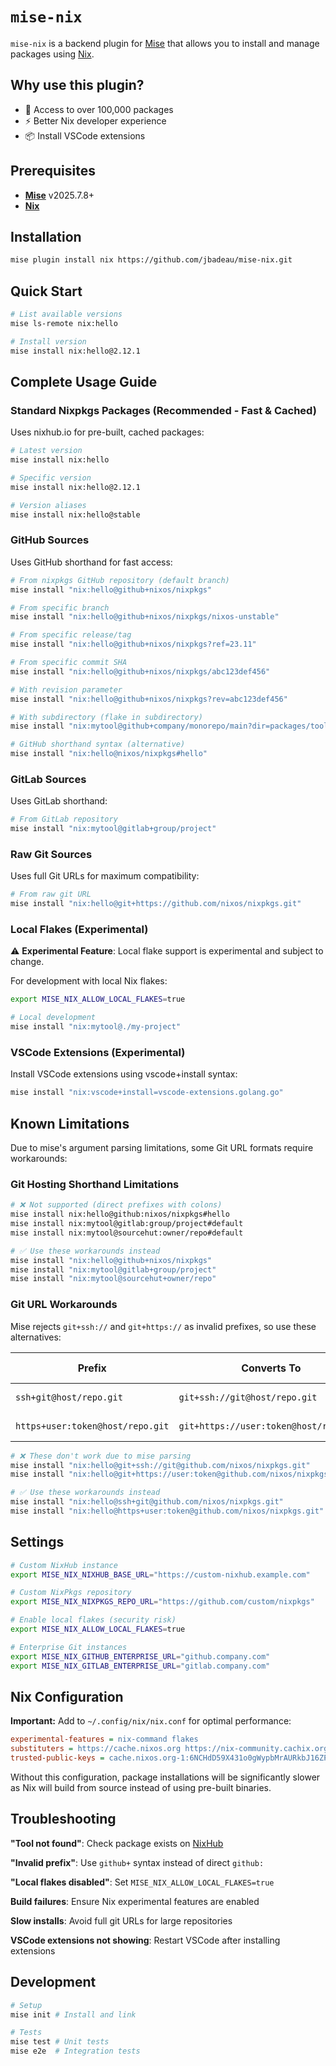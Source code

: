# `mise-nix`

`mise-nix` is a backend plugin for [Mise](https://github.com/jdx/mise) that allows you to install and manage packages using [Nix](https://nixos.org/).

## Why use this plugin?

- 🚀 Access to over 100,000 packages
- ⚡ Better Nix developer experience
- 📦 Install VSCode extensions

## Prerequisites

* **[Mise](https://github.com/jdx/mise)** v2025.7.8+
* **[Nix](https://nixos.org/)**

## Installation

```sh
mise plugin install nix https://github.com/jbadeau/mise-nix.git
```

## Quick Start

```sh
# List available versions
mise ls-remote nix:hello

# Install version
mise install nix:hello@2.12.1
```

## Complete Usage Guide

### Standard Nixpkgs Packages (Recommended - Fast & Cached)

Uses nixhub.io for pre-built, cached packages:

```sh
# Latest version
mise install nix:hello

# Specific version
mise install nix:hello@2.12.1

# Version aliases
mise install nix:hello@stable
```

### GitHub Sources

Uses GitHub shorthand for fast access:

```sh
# From nixpkgs GitHub repository (default branch)
mise install "nix:hello@github+nixos/nixpkgs"

# From specific branch
mise install "nix:hello@github+nixos/nixpkgs/nixos-unstable"

# From specific release/tag
mise install "nix:hello@github+nixos/nixpkgs?ref=23.11"

# From specific commit SHA
mise install "nix:hello@github+nixos/nixpkgs/abc123def456"

# With revision parameter
mise install "nix:hello@github+nixos/nixpkgs?rev=abc123def456"

# With subdirectory (flake in subdirectory)
mise install "nix:mytool@github+company/monorepo/main?dir=packages/tool"

# GitHub shorthand syntax (alternative)
mise install "nix:hello@nixos/nixpkgs#hello"
```

### GitLab Sources

Uses GitLab shorthand:

```sh
# From GitLab repository
mise install "nix:mytool@gitlab+group/project"
```

### Raw Git Sources

Uses full Git URLs for maximum compatibility:

```sh
# From raw git URL
mise install "nix:hello@git+https://github.com/nixos/nixpkgs.git"
```

### Local Flakes (Experimental)

⚠️ **Experimental Feature**: Local flake support is experimental and subject to change.

For development with local Nix flakes:

```sh
export MISE_NIX_ALLOW_LOCAL_FLAKES=true

# Local development
mise install "nix:mytool@./my-project"
```

### VSCode Extensions (Experimental)

Install VSCode extensions using vscode+install syntax:

```sh
mise install "nix:vscode+install=vscode-extensions.golang.go"
```

## Known Limitations

Due to mise's argument parsing limitations, some Git URL formats require workarounds:

### Git Hosting Shorthand Limitations

```sh
# ❌ Not supported (direct prefixes with colons)
mise install nix:hello@github:nixos/nixpkgs#hello
mise install nix:mytool@gitlab:group/project#default
mise install nix:mytool@sourcehut:owner/repo#default

# ✅ Use these workarounds instead
mise install "nix:hello@github+nixos/nixpkgs"
mise install "nix:mytool@gitlab+group/project"
mise install "nix:mytool@sourcehut+owner/repo"
```

### Git URL Workarounds

Mise rejects `git+ssh://` and `git+https://` as invalid prefixes, so use these alternatives:

| Prefix | Converts To | Use Case |
|--------|-------------|----------|
| `ssh+git@host/repo.git` | `git+ssh://git@host/repo.git` | SSH access |
| `https+user:token@host/repo.git` | `git+https://user:token@host/repo.git` | HTTPS auth |

```sh
# ❌ These don't work due to mise parsing
mise install "nix:hello@git+ssh://git@github.com/nixos/nixpkgs.git"
mise install "nix:hello@git+https://user:token@github.com/nixos/nixpkgs.git"

# ✅ Use these workarounds instead
mise install "nix:hello@ssh+git@github.com/nixos/nixpkgs.git"
mise install "nix:hello@https+user:token@github.com/nixos/nixpkgs.git"
```

## Settings

```sh
# Custom NixHub instance
export MISE_NIX_NIXHUB_BASE_URL="https://custom-nixhub.example.com"

# Custom NixPkgs repository
export MISE_NIX_NIXPKGS_REPO_URL="https://github.com/custom/nixpkgs"

# Enable local flakes (security risk)
export MISE_NIX_ALLOW_LOCAL_FLAKES=true

# Enterprise Git instances
export MISE_NIX_GITHUB_ENTERPRISE_URL="github.company.com"
export MISE_NIX_GITLAB_ENTERPRISE_URL="gitlab.company.com"
```

## Nix Configuration

**Important:** Add to `~/.config/nix/nix.conf` for optimal performance:

```ini
experimental-features = nix-command flakes
substituters = https://cache.nixos.org https://nix-community.cachix.org
trusted-public-keys = cache.nixos.org-1:6NCHdD59X431o0gWypbMrAURkbJ16ZPMQFGspcDShjY= nix-community.cachix.org-1:0VI8sF6Vsp2Jxw8+OFeVfYVdIY7X+GTtY+lR78QAbXs=
```

Without this configuration, package installations will be significantly slower as Nix will build from source instead of using pre-built binaries.

## Troubleshooting

**"Tool not found"**: Check package exists on [NixHub](https://www.nixhub.io)

**"Invalid prefix"**: Use `github+` syntax instead of direct `github:`

**"Local flakes disabled"**: Set `MISE_NIX_ALLOW_LOCAL_FLAKES=true`

**Build failures**: Ensure Nix experimental features are enabled

**Slow installs**: Avoid full git URLs for large repositories

**VSCode extensions not showing**: Restart VSCode after installing extensions

## Development

```sh
# Setup
mise init # Install and link

# Tests
mise test # Unit tests
mise e2e  # Integration tests
```